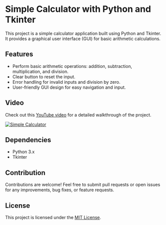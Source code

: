 # Simple Calculator with Python and Tkinter

This project is a simple calculator application built using Python and Tkinter. It provides a graphical user interface (GUI) for basic arithmetic calculations.

## Features

- Perform basic arithmetic operations: addition, subtraction, multiplication, and division.
- Clear button to reset the input.
- Error handling for invalid inputs and division by zero.
- User-friendly GUI design for easy navigation and input.

## Video

Check out this [YouTube video](https://youtu.be/vb8IjSt3fhU?si=nrPR7wH1hfo9ypzN) for a detailed walkthrough of the project.

[![Simple Calculator](https://img.youtube.com/vi/vb8IjSt3fhU/0.jpg)](https://youtu.be/vb8IjSt3fhU?si=nrPR7wH1hfo9ypzN)

## Dependencies

- Python 3.x
- Tkinter

## Contribution

Contributions are welcome! Feel free to submit pull requests or open issues for any improvements, bug fixes, or feature requests.

## License

This project is licensed under the [MIT License](LICENSE).

